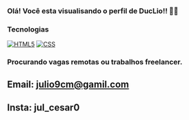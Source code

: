 ### Olá! Você esta visualisando o perfil de DucLio!! 👨‍💻
### Tecnologias
[![HTML5](https://img.shields.io/badge/HTML5-E34F26?style=for-the-badge&logo=html5&logoColor=white)](#)
[![CSS](https://img.shields.io/badge/CSS3-1572B6?style=for-the-badge&logo=css3&logoColor=white)](#)
### Procurando vagas remotas ou trabalhos freelancer.
## Email: julio9cm@gamil.com
## Insta: jul_cesar0
